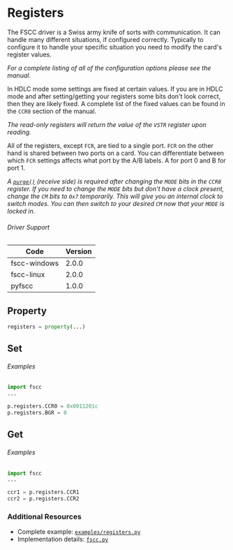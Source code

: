 # Registers

The FSCC driver is a Swiss army knife of sorts with communication. It can handle many different situations, if configured correctly. Typically to configure it to handle your specific situation you need to modify the card's register values.

_For a complete listing of all of the configuration options please see the manual._

In HDLC mode some settings are fixed at certain values. If you are in HDLC mode and after setting/getting your registers some bits don't look correct, then they are likely fixed. A complete list of the fixed values can be found in the `CCR0` section of the manual.

_The read-only registers will return the value of the `VSTR` register upon reading._

All of the registers, except `FCR`, are tied to a single port. `FCR` on the other hand is shared between two ports on a card. You can differentiate between which `FCR` settings affects what port by the A/B labels. A for port 0 and B for port 1.

_A [`purge()`](https://github.com/commtech/pyfscc/blob/master/docs/purge.md) (receive side) is required after changing the `MODE` bits in the `CCR0` register. If you need to change the `MODE` bits but don't have a clock present, change the `CM` bits to `0x7` temporarily. This will give you an internal clock to switch modes. You can then switch to your desired `CM` now that your `MODE` is locked in._

###### Driver Support
| Code | Version |
| ---- | ------- |
| fscc-windows | 2.0.0 |
| fscc-linux | 2.0.0 |
| pyfscc | 1.0.0 |


## Property
```python
registers = property(...)
```


## Set
###### Examples
```python
import fscc
...

p.registers.CCR0 = 0x0011201c
p.registers.BGR = 0
```


## Get
###### Examples
```python
import fscc
...

ccr1 = p.registers.CCR1
ccr2 = p.registers.CCR2
```


### Additional Resources
- Complete example: [`examples/registers.py`](../examples/registers.py)
- Implementation details: [`fscc.py`](../fscc/port.py)
